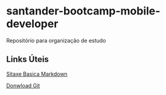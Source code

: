 # santander-bootcamp-mobile-developer
Repositório para organização de estudo


## Links Úteis
[Sitaxe Basica Markdown](https://www.markdownguide.org/basic-syntax/)

[Donwload Git](https://git-scm.com/)
